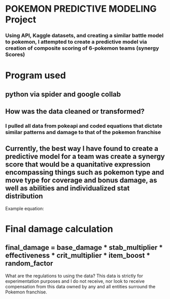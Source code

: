 # POKEMON PREDICTIVE MODELING Project
### Using API, Kaggle datasets, and creating a similar battle model to pokemon, I attempted to create a predictive model via creation of composite scoring of 6-pokemon teams (synergy Scores)

# Program used
## python via spider and google collab

## How was the data cleaned or transformed? 
### I pulled all data from pokeapi and coded equations that dictate similar patterns and damage to that of the pokemon franchise

## Currently, the best way I have found to create a predictive model for a team was create a synergy score that would be a quanitative expression encompassing things such as pokemon type and move type for coverage and bonus damage, as well as abilities and individualized stat distribution 

Example equation:
# Final damage calculation
## final_damage = base_damage * stab_multiplier * effectiveness * crit_multiplier * item_boost * random_factor





What are the regulations to using the data?
This data is strictly for experimentation purposes and I do not receive, nor look to receive compensation from this data owned by any and all entities surround the Pokemon franchise.
